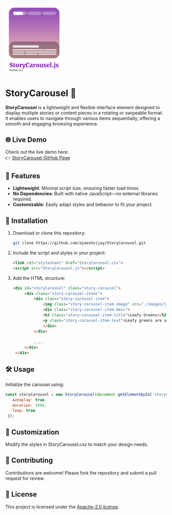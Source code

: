 <p align="left">
  <img src="StoryCarousel.js-icon.png" alt="StoryCarousel Icon" width="180">
</p>

# StoryCarousel 📖

**StoryCarousel** is a lightweight and flexible interface element designed to display multiple stories or content pieces in a rotating or swipeable format. It enables users to navigate through various items sequentially, offering a smooth and engaging browsing experience.

## 🌐 Live Demo

Check out the live demo here:  
👉 [StoryCarousel GitHub Page](https://ajeeshvijay.github.io/StoryCarousel/)


## 🌟 Features

- **Lightweight**: Minimal script size, ensuring faster load times.
- **No Dependencies**: Built with native JavaScript—no external libraries required.
- **Customizable**: Easily adapt styles and behavior to fit your project.

## 🚀 Installation

1. Download or clone this repository:
   ```bash
   git clone https://github.com/ajeeshvijay/StoryCarousel.git
   ```

2. Include the script and styles in your project:
   ```html
   <link rel="stylesheet" href="StoryCarousel.css">
   <script src="StoryCarousel.js"></script>
   ```

3. Add the HTML structure:
   ```html
   <div id="storyCarousel" class="story-carousel">
		<div class="story-carousel-items">
			<div class="story-carousel-item">
				<img class="story-carousel-item-image" src="./images/leafy-greens.jpg" />
				<div class="story-carousel-item-desc">
				<h2 class="story-carousel-item-title">Leafy Greens</h2>
				<p class="story-carousel-item-text">Leafy greens are a popular and healthy way to start your morning.
				</div>
			</div>

			....
		</div>
	</div>
	```

## 🛠️ Usage
Initialize the carousel using:
   ```javascript
   const storyCarousel = new StoryCarousel(document.getElementById('storyCarousel'), {
      autoplay: true,
      duration: 3000,
      loop: true
    });
  ```

## 🎨 Customization
Modify the styles in StoryCarousel.css to match your design needs.

## 🤝 Contributing
Contributions are welcome! Please fork the repository and submit a pull request for review.

## 📜 License
This project is licensed under the [Apache-2.0 license](LICENSE).
